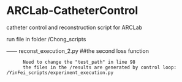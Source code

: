 # ARCLab-CatheterControl
catheter control and reconstruction script for ARCLab

run file in folder /Chong_scripts

—— reconst_execution_2.py     ##the second loss function

          Need to change the "test_path" in line 98
          the files in the /results are generated by control loop: /YinFei_scripts/experiment_execution.py
